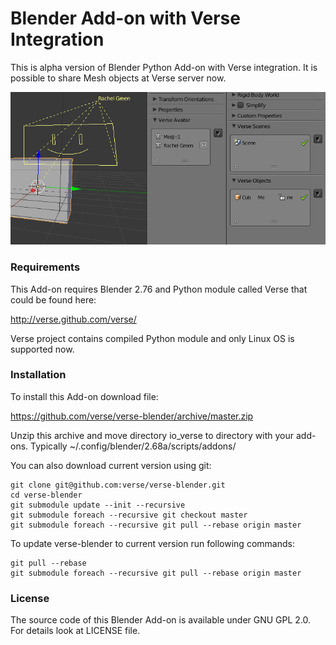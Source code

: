 Blender Add-on with Verse Integration
=====================================

This is alpha version of Blender Python Add-on with Verse integration. It is
possible to share Mesh objects at Verse server now.

![Blender Verse Add-on screenshot](/screenshots/blender-verse-screenshot.png "Verse Blender Add-on screenshot")

### Requirements ###

This Add-on requires Blender 2.76 and Python module called Verse that could be
found here:

http://verse.github.com/verse/

Verse project contains compiled Python module and only Linux OS is supported now.

### Installation ###

To install this Add-on download file:

https://github.com/verse/verse-blender/archive/master.zip

Unzip this archive and move directory io_verse to directory with your add-ons.
Typically ~/.config/blender/2.68a/scripts/addons/

You can also download current version using git:

    git clone git@github.com:verse/verse-blender.git
    cd verse-blender
    git submodule update --init --recursive
    git submodule foreach --recursive git checkout master
    git submodule foreach --recursive git pull --rebase origin master

To update verse-blender to current version run following commands:

    git pull --rebase
    git submodule foreach --recursive git pull --rebase origin master

### License ###

The source code of this Blender Add-on is available under GNU GPL 2.0. For details
look at LICENSE file.

